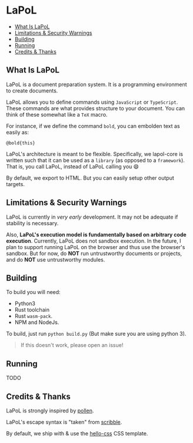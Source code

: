 # LaPoL

- [What Is LaPoL](#what-is-lapol)
- [Limitations & Security Warnings](#limitations--security-warnings)
- [Building](#building)
- [Running](#running)
- [Credits & Thanks](#credits--thanks)

## What Is LaPoL

LaPoL is a document preparation system. It is a programming environment to create documents.

LaPoL allows you to define commands using `JavaScript` or `TypeScript`. These commands are what
provides structure to your document. You can think of these somewhat like a `TeX` macro.

For instance, if we define the command `bold`, you can embolden text as easily as:

```
@bold{this}
```

LaPoL's architecture is meant to be flexible. Specifically, we lapol-core
is written such that it can be used as a `library` (as opposed to a `framework`).
That is, you call LaPoL, instead of LaPoL calling you :smile:

By default, we export to HTML. But you can easily
setup other output targets.

## Limitations & Security Warnings

LaPoL is currently in _very early_ development. It may not be adequate if stability is necessary.

Also, **LaPoL's execution model is fundamentally based on arbitrary code execution**. Currently, LaPoL does not sandbox execution. In the future, I plan to support running LaPoL on the browser and thus use the browser's sandbox. But for now, do **NOT** run untrustworthy documents or projects, and do **NOT** use untrustworthy modules.
## Building

To build you will need:
- Python3
- Rust toolchain
- Rust `wasm-pack`.
- NPM and NodeJs.

To build, just run `python build.py` (But make sure you are using python 3).

> If this doesn't work, please open an issue!

## Running

TODO

## Credits & Thanks

LaPoL is strongly inspired by [pollen](https://docs.racket-lang.org/pollen/).

LaPoL's escape syntax is "taken" from [scribble](https://docs.racket-lang.org/scribble/).

By default, we ship with & use the [hello-css](https://github.com/arp242/hello-css) CSS template.